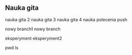 ## Nauka gita
nauka gita 2
nauka gita 3
nauka gita 4
nauka polecenia push

nowy branch1
nowy branch

eksperyment
eksperyment2

pwd
ls
